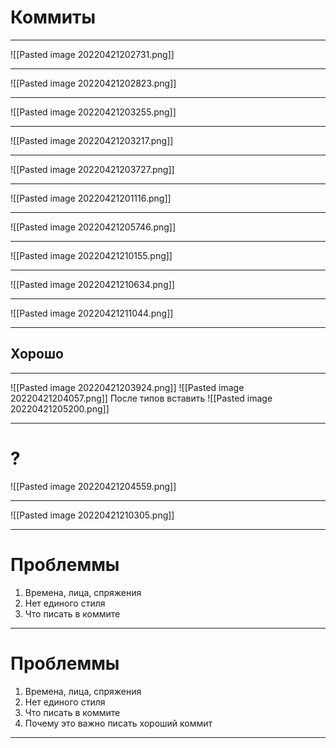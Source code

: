 

# Коммиты

---

![[Pasted image 20220421202731.png]]

---

![[Pasted image 20220421202823.png]]

---

![[Pasted image 20220421203255.png]]

---

![[Pasted image 20220421203217.png]]

---

![[Pasted image 20220421203727.png]]

---
![[Pasted image 20220421201116.png]]

---

![[Pasted image 20220421205746.png]]

---

![[Pasted image 20220421210155.png]]

---

![[Pasted image 20220421210634.png]]

---

![[Pasted image 20220421211044.png]]

---

## Хорошо

---

![[Pasted image 20220421203924.png]]
![[Pasted image 20220421204057.png]]
После типов вставить
![[Pasted image 20220421205200.png]]

---
# ?
![[Pasted image 20220421204559.png]]

---

![[Pasted image 20220421210305.png]]

---

# Проблеммы
1. Времена, лица, спряжения
2. Нет единого стиля
3. Что писать в коммите

--- 

# Проблеммы
1. Времена, лица, спряжения
2. Нет единого стиля
3. Что писать в коммите
5. Почему это важно писать хороший коммит

---